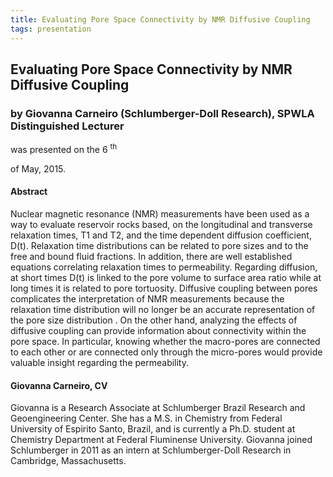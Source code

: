 ```yaml
---
title: Evaluating Pore Space Connectivity by NMR Diffusive Coupling
tags: presentation 
---
```



		
<h2>
Evaluating Pore Space Connectivity by NMR Diffusive Coupling
</h2>

 



		
<h3>
by Giovanna  Carneiro (Schlumberger-Doll Research), SPWLA Distinguished Lecturer
</h3>

 



 
<p>
was presented on the 6
<sup>
th
</sup>

 of May, 2015.
</p>

	

 
<h4>
Abstract
</h4>





<p>
Nuclear  magnetic  resonance  (NMR)  measurements  have  been  used  as  a  way  to  evaluate reservoir  rocks  based,  on  the  longitudinal  and transverse relaxation times, T1 and T2, and the time dependent  diffusion  coefficient,  D(t).   Relaxation time  distributions can be related to pore  sizes and to the  free and  bound fluid fractions. In addition, there  are  well  established  equations  correlating relaxation  times  to  permeability.  Regarding diffusion, at short times  D(t)  is linked to the pore volume to surface area ratio while at long times it is  related  to  pore  tortuosity.  Diffusive  coupling between  pores  complicates  the  interpretation  of NMR  measurements  because  the  relaxation  time distribution  will  no  longer  be  an  accurate representation of the pore size distribution .  On the other  hand,  analyzing  the  effects  of  diffusive coupling  can  provide  information  about connectivity  within  the  pore space.   In  particular, knowing  whether  the  macro-pores  are  connected to  each  other  or  are  connected  only  through  the micro-pores  would  provide  valuable  insight regarding the permeability.
</p>





<h4>
Giovanna  Carneiro, CV
</h4>





<p>
Giovanna  is  a  Research  Associate  at Schlumberger  Brazil  Research  and  Geoengineering Center.  She  has  a  M.S.  in  Chemistry  from  Federal University of Espirito Santo, Brazil, and is currently a Ph.D.  student  at  Chemistry  Department  at  Federal Fluminense University.  Giovanna joined Schlumberger in 2011 as an intern at Schlumberger-Doll Research in Cambridge, Massachusetts.
</p>



 

	

